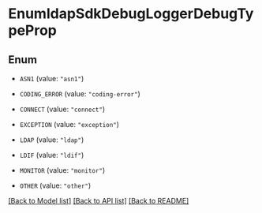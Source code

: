 # EnumldapSdkDebugLoggerDebugTypeProp

## Enum


* `ASN1` (value: `"asn1"`)

* `CODING_ERROR` (value: `"coding-error"`)

* `CONNECT` (value: `"connect"`)

* `EXCEPTION` (value: `"exception"`)

* `LDAP` (value: `"ldap"`)

* `LDIF` (value: `"ldif"`)

* `MONITOR` (value: `"monitor"`)

* `OTHER` (value: `"other"`)


[[Back to Model list]](../README.md#documentation-for-models) [[Back to API list]](../README.md#documentation-for-api-endpoints) [[Back to README]](../README.md)


